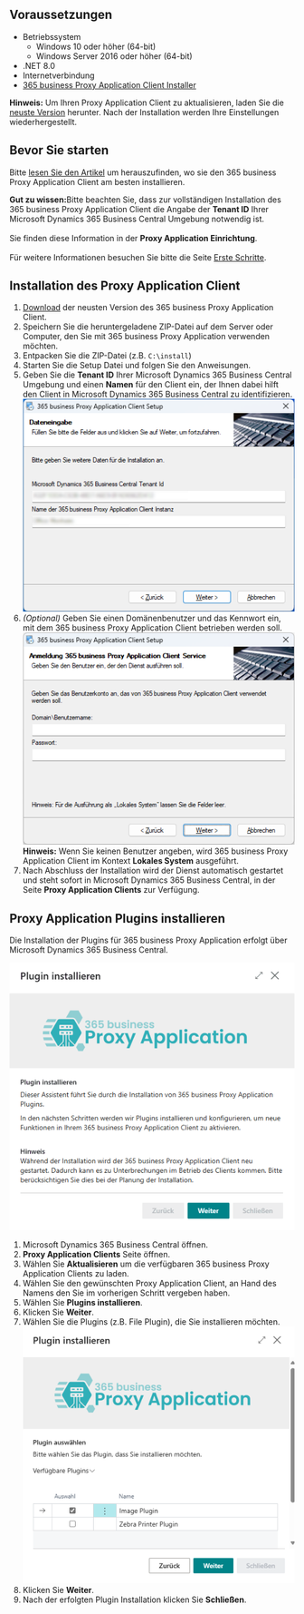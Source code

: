 ## Voraussetzungen

- Betriebssystem
    - Windows 10 oder höher (64-bit)
    - Windows Server 2016 oder höher (64-bit)
- .NET 8.0
- Internetverbindung
- [365 business Proxy Application Client Installer](https://365businessapi.com/api/SoftwareDownload?AppId=da472ae3-fa8a-406f-bbea-c2aafd5f77d5)

<div class="alert alert-info">
    <i class="fa-solid fa-lightbulb"></i> <strong>Hinweis:</strong> Um Ihren Proxy Application Client zu aktualisieren, laden Sie die <a href="https://365businessapi.com/api/SoftwareDownload?AppId=da472ae3-fa8a-406f-bbea-c2aafd5f77d5">neuste Version</a> herunter. Nach der Installation werden Ihre Einstellungen wiederhergestellt. 
</div>

## Bevor Sie starten

Bitte [lesen Sie den Artikel](../proxy-application-whatis) um herauszufinden, wo sie den 365 business Proxy Application Client am besten installieren.

<div class="alert alert-notice">
    <i class="fa-solid fa-notes"></i> <strong>Gut zu wissen:</strong>Bitte beachten Sie, dass zur vollständigen Installation des 365 business Proxy Application Client die Angabe der <strong>Tenant ID</strong> Ihrer Microsoft Dynamics 365 Business Central Umgebung notwendig ist.<br>
    <br>
    Sie finden diese Information in der <strong>Proxy Application Einrichtung</strong>.<br>
    <br>
    Für weitere Informationen besuchen Sie bitte die Seite <a href="../get-started/">Erste Schritte</a>.
</div>

## Installation des Proxy Application Client

 1. [Download](https://365businessapi.com/api/SoftwareDownload?AppId=da472ae3-fa8a-406f-bbea-c2aafd5f77d5) der neusten Version des 365 business Proxy Application Client.
 2. Speichern Sie die heruntergeladene ZIP-Datei auf dem Server oder Computer, den Sie mit 365 business Proxy Application verwenden möchten.
 3. Entpacken Sie die ZIP-Datei (z.B. `C:\install`)
 4. Starten Sie die Setup Datei und folgen Sie den Anweisungen.
 5. Geben Sie die **Tenant ID** Ihrer Microsoft Dynamics 365 Business Central Umgebung und einen **Namen** für den Client ein, der Ihnen dabei hilft den Client in Microsoft Dynamics 365 Business Central zu identifizieren.<br>
    ![Proxy Application Client Installation - Dateneingabe](/assets/images/365-business-proxy-application/c21483cf5f877db2cc391ffa37013ce6d0fca92b9ee7ecc22d7dbbf7d97403f6.png)
 6. *(Optional)* Geben Sie einen Domänenbenutzer und das Kennwort ein, mit dem 365 business Proxy Application Client betrieben werden soll.<br>
    ![Proxy Application Client Installation - Anmeldung](/assets/images/365-business-proxy-application/bd510f87-83cc-471f-a2e8-bb1ef9dc428a.png)
    <div class="alert alert-info">
    <i class="fa-solid fa-lightbulb"></i> <strong>Hinweis:</strong> Wenn Sie keinen Benutzer angeben, wird 365 business Proxy Application Client im Kontext <strong>Lokales System</strong> ausgeführt.
    </div>
 7. Nach Abschluss der Installation wird der Dienst automatisch gestartet und steht sofort in Microsoft Dynamics 365 Business Central, in der Seite **Proxy Application Clients** zur Verfügung.

## Proxy Application Plugins installieren

Die Installation der Plugins für 365 business Proxy Application erfolgt über Microsoft Dynamics 365 Business Central.

![Proxy Application Client Plugin Installation](/assets/images/365-business-proxy-application/proxyapp-installplugin-de-DE.gif)

 1. Microsoft Dynamics 365 Business Central öffnen.
 2. **Proxy Application Clients** Seite öffnen.
 3. Wählen Sie **Aktualisieren** um die verfügbaren 365 business Proxy Application Clients zu laden.
 4. Wählen Sie den gewünschten Proxy Application Client, an Hand des Namens den Sie im vorherigen Schritt vergeben haben.
 5. Wählen Sie **Plugins installieren**.
 6. Klicken Sie **Weiter**.
 7. Wählen Sie die Plugins (z.B. File Plugin), die Sie installieren möchten.<br>
    ![Plugin Auswahl](/assets/images/365-business-proxy-application/2fd00b9a-6e91-4db9-9418-05a7cb61c22f.png)
 8. Klicken Sie **Weiter**.
 9.  Nach der erfolgten Plugin Installation klicken Sie **Schließen**.